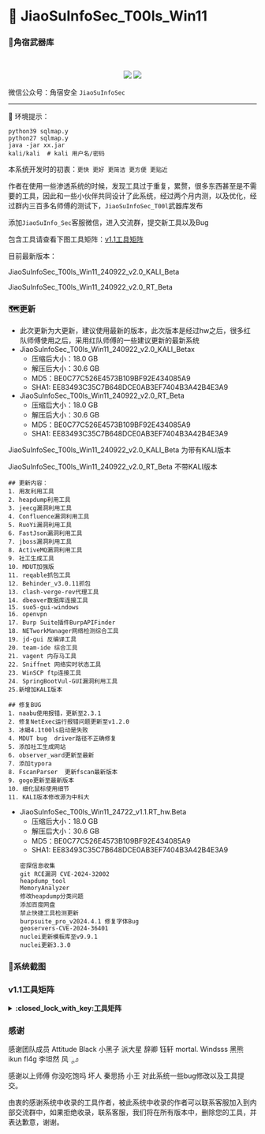 #  🚀	JiaoSuInfoSec_T00ls_Win11



### :small_red_triangle:角宿武器库
<br/>
  <p align="center">
<img src="https://img.shields.io/badge/JiaoSuInfoSec-角宿安全团队-pink">
<img src="https://img.shields.io/badge/T00ls-角宿武器库-green">
</p>

微信公众号：角宿安全  `JiaoSuInfoSec`

------
📢 环境提示：
```shell
python39 sqlmap.y
python27 sqlmap.y
java -jar xx.jar
kali/kali  # kali 用户名/密码
```
本系统开发时的初衷：`更快 更好 更简洁 更方便 更贴近`

作者在使用一些渗透系统的时候，发现工具过于重复，累赘，很多东西甚至是不需要的工具，因此和一些小伙伴共同设计了此系统，经过两个月内测，以及优化，经过群内三百多名师傅的测试下，`JiaoSuInfoSec_T00l`武器库发布

添加`JiaoSuInfo_Sec`客服微信，进入交流群，提交新工具以及Bug

包含工具请查看下图工具矩阵：[v1.1工具矩阵](https://github.com/JiaoSuInfoSec/JiaoSuInfoSec_T00ls_Win11/blob/main/README.md#%E5%B7%A5%E5%85%B7%E7%9F%A9%E9%98%B5)

目前最新版本：

JiaoSuInfoSec_T00ls_Win11_240922_v2.0_KALI_Beta

JiaoSuInfoSec_T00ls_Win11_240922_v2.0_RT_Beta


### :world_map:更新
- 此次更新为大更新，建议使用最新的版本，此次版本是经过hw之后，很多红队师傅使用之后，采用红队师傅的一些建议更新的最新系统
- JiaoSuInfoSec_T00ls_Win11_240922_v2.0_KALI_Betax
  - 压缩后大小：18.0 GB 
  - 解压后大小：30.6 GB
  - MD5：BE0C77C526E4573B109BF92E434085A9
  - SHA1: EE83493C35C7B648DCE0AB3EF7404B3A42B4E3A9
- JiaoSuInfoSec_T00ls_Win11_240922_v2.0_RT_Beta
  - 压缩后大小：18.0 GB 
  - 解压后大小：30.6 GB
  - MD5：BE0C77C526E4573B109BF92E434085A9
  - SHA1: EE83493C35C7B648DCE0AB3EF7404B3A42B4E3A9
 

JiaoSuInfoSec_T00ls_Win11_240922_v2.0_KALI_Beta 为带有KALI版本

JiaoSuInfoSec_T00ls_Win11_240922_v2.0_RT_Beta 不带KALI版本
```
## 更新内容：
1. 用友利用工具
2. heapdump利用工具
3. jeecg漏洞利用工具
4. Confluence漏洞利用工具
5. RuoYi漏洞利用工具
6. FastJson漏洞利用工具
7. jboss漏洞利用工具
8. ActiveMQ漏洞利用工具
9. 社工生成工具
10. MDUT加强版
11. reqable抓包工具
12. Behinder_v3.0.11抓包
13. clash-verge-rev代理工具
14. dbeaver数据库连接工具
15. suo5-gui-windows
16. openvpn
17. Burp Suite插件BurpAPIFinder
18. NETworkManager网络检测综合工具
19. jd-gui 反编译工具
20. team-ide 综合工具
21. vagent 内存马工具
22. Sniffnet 网络实时状态工具
23. WinSCP ftp连接工具
24. SpringBootVul-GUI漏洞利用工具
25.新增加KALI版本

## 修复BUG
1. naabu使用报错，更新至2.3.1
2. 修复NetExec运行报错问题更新至v1.2.0
3. 冰蝎4.1t00ls启动是失败
4. MDUT bug  driver路径不正确修复
5. 添加社工生成网站
6. observer_ward更新至最新
7. 添加typora
8. FscanParser  更新fscan最新版本
9. gogo更新至最新版本
10. 细化鼠标使用细节 
11. KALI版本修改源为中科大
```

- JiaoSuInfoSec_T00ls_Win11_24722_v1.1.RT_hw.Beta 
  - 压缩后大小：18.0 GB 
  - 解压后大小：30.6 GB
  - MD5：BE0C77C526E4573B109BF92E434085A9
  - SHA1: EE83493C35C7B648DCE0AB3EF7404B3A42B4E3A9
  ```
  密探信息收集
  git RCE漏洞 CVE-2024-32002
  heapdump_tool
  MemoryAnalyzer
  修改heapdump分类问题
  添加百度网盘
  禁止快捷工具检测更新
  burpsuite_pro_v2024.4.1 修复字体Bug
  geoservers-CVE-2024-36401
  nuclei更新模板库至v9.9.1
  nuclei更新3.3.0
  ```

### :beginner:系统截图



### v1.1工具矩阵
<details>
<summary><b>:closed_lock_with_key:工具矩阵</b></summary>
  
  ![image](工具矩阵.png)
  
</details>
  
### 感谢

感谢团队成员 Attitude  Black 小黑子 派大星 辞卿 钰轩 mortal. Windsss 黑熊 ikun  fl4g 李坦然 风ೄ೨

感谢以上师傅 你没吃饱吗  坏人 秦思扬 小王 对此系统一些bug修改以及工具提交。

由衷的感谢系统中收录的工具作者，被此系统中收录的作者可以联系客服加入到内部交流群中，如果拒绝收录，联系客服，我们将在所有版本中，删除您的工具，并表达歉意，谢谢。

